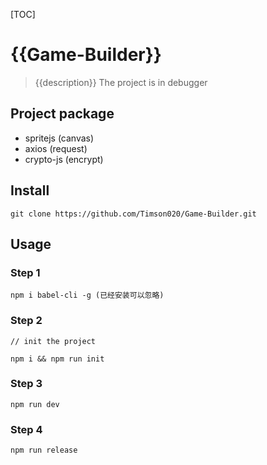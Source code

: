 [TOC]

# {{Game-Builder}}
>{{description}}
>The project is in debugger

## Project package

- spritejs (canvas)
- axios (request)
- crypto-js (encrypt)

## Install

```
git clone https://github.com/Timson020/Game-Builder.git
```

## Usage

### Step 1

```
npm i babel-cli -g (已经安装可以忽略)
```

### Step 2

```
// init the project

npm i && npm run init
```

### Step 3

```
npm run dev
```

### Step 4

```
npm run release
```
